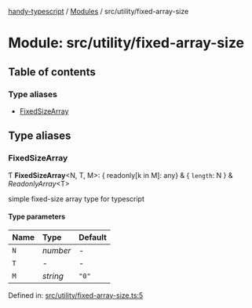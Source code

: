 [handy-typescript](../README.md) / [Modules](../modules.md) / src/utility/fixed-array-size

# Module: src/utility/fixed-array-size

## Table of contents

### Type aliases

- [FixedSizeArray](src_utility_fixed_array_size.md#fixedsizearray)

## Type aliases

### FixedSizeArray

Ƭ **FixedSizeArray**<N, T, M\>: { readonly[k in M]: any} & { `length`: N  } & *ReadonlyArray*<T\>

simple fixed-size array type for typescript

#### Type parameters

| Name | Type | Default |
| :------ | :------ | :------ |
| `N` | *number* | - |
| `T` | - | - |
| `M` | *string* | ``"0"`` |

Defined in: [src/utility/fixed-array-size.ts:5](https://github.com/robbiemu/handy-typescript/blob/fb19fe7/src/utility/fixed-array-size.ts#L5)
